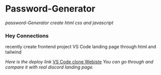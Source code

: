 # Password-Generator
*password-Generator create html css and javascript*

### Hey Connections
recently create frontend project VS Code landing page through html and tailwind

_Here is the deploy link_
[VS Code clone Webiste](https://6503fa42a69fa05f67b2b0f4--delicate-frangipane-1bd10e.netlify.app/#)
_You can go through and compare it with real discord landing page._
